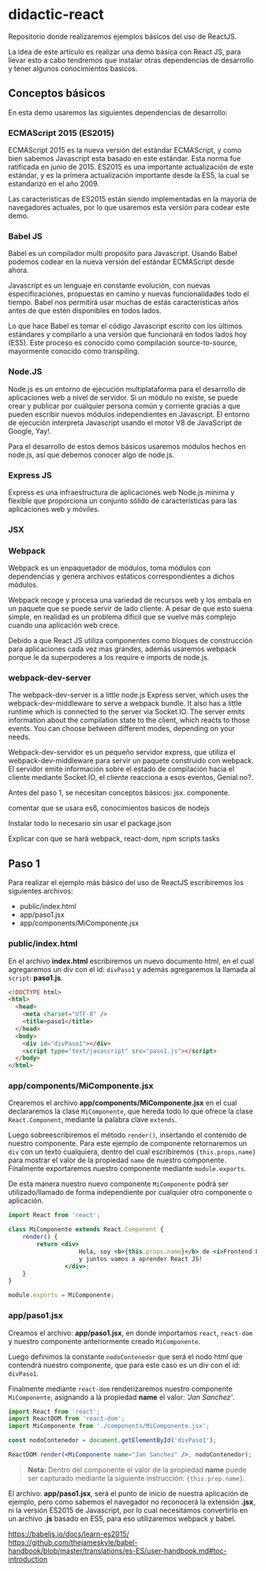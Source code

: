 # didactic-react

Repositorio donde realizaremos ejemplos básicos del uso de ReactJS.

La idea de este artículo es realizar una demo básica con React JS, para llevar esto a cabo tendremos que instalar otras dependencias de desarrollo y tener algunos conocimientos basicos.

## Conceptos básicos

En esta demo usaremos las siguientes dependencias de desarrollo:

### ECMAScript 2015 (ES2015)

ECMAScript 2015 es la nueva versión del estándar ECMAScript, y como bien sabemos Javascript esta basado en este estándar. Esta norma fue ratificada en junio de 2015. ES2015 es una importante actualización de este estándar, y es la primera actualización importante desde la ES5, la cual se estandarizó en el año 2009.

Las caracteristicas de ES2015 están siendo implementadas en la mayoría de navegadores actuales, por lo que usaremos esta versión para codear este demo.

### Babel JS

Babel es un compilador multi propósito para Javascript. Usando Babel podemos codear en la nueva versión del estándar ECMAScript desde ahora.

Javascript es un lenguaje en constante evolución, con nuevas especificaciones, propuestas en camino y nuevas funcionalidades todo el tiempo. Babel nos permitirá usar muchas de estás características años antes de que estén disponibles en todos lados.

Lo que hace Babel es tomar el código Javascript escrito con los últimos estándares y compilarlo a una versión que funcionará en todos lados hoy (ES5). Este proceso es conocido como compilación source-to-source, mayormente conocido como transpiling.

### Node.JS

Node.js es un entorno de ejecución multiplataforma para el desarrollo de aplicaciones web a nivel de servidor. Si un módulo no existe, se puede crear y publicar por cualquier persona común y corriente gracias a que pueden escribir nuevos módulos independientes en Javascript. El entorno de ejecución interpreta Javascript usando el motor V8 de JavaScript de Google, Yay!.

Para el desarrollo de estos demos básicos usaremos módulos hechos en node.js, así que debemos conocer algo de node.js.

### Express JS

Express es una infraestructura de aplicaciones web Node.js mínima y flexible que proporciona un conjunto sólido de características para las aplicaciones web y móviles.

### JSX



### Webpack

Webpack es un enpaquetador de módulos, toma módulos con dependencias y genera archivos estáticos correspondientes a dichos módulos.

Webpack recoge y procesa una variedad de recursos web y los embala en un paquete que se puede servir de lado cliente. A pesar de que esto suena simple, en realidad es un problema difícil que se vuelve más complejo cuando una aplicación web crece.

Debido a que React JS utiliza componentes como bloques de construcción para aplicaciones cada vez mas grandes, además usaremos webpack porque le da superpoderes a los require e imports de node.js.


### webpack-dev-server

The webpack-dev-server is a little node.js Express server, which uses the webpack-dev-middleware to serve a webpack bundle. It also has a little runtime which is connected to the server via Socket.IO. The server emits information about the compilation state to the client, which reacts to those events. You can choose between different modes, depending on your needs.

Webpack-dev-servidor es un pequeño servidor express, que utiliza el webpack-dev-middleware para servir un paquete construido con webpack. El servidor emite información sobre el estado de compilación hacia el cliente mediante Socket.IO, el cliente reacciona a esos eventos, Genial no?.


Antes del paso 1, se necesitan conceptos básicos:
jsx. componente.

comentar que se usara es6, conocimientos basicos de nodejs

Instalar todo lo necesario sin usar el package.json

Explicar con que se hará webpack, react-dom, npm scripts tasks

## Paso 1
Para realizar el ejemplo más básico del uso de ReactJS escribiremos los siguientes archivos:

- public/index.html
- app/paso1.jsx
- app/components/MiComponente.jsx

### public/index.html

En el archivo **index.html** escribiremos un nuevo documento html, en el cual agregaremos un div con el id:  `divPaso1` y además agregaremos la llamada al `script`: **paso1.js**.

```html
<!DOCTYPE html>
<html>
  <head>
    <meta charset="UTF-8" />
    <title>paso1</title>
  </head>
  <body>
    <div id="divPaso1"></div>
    <script type="text/javascript" src="paso1.js"></script>
  </body>
</html>
```

### app/components/MiComponente.jsx

Crearemos el archivo **app/components/MiComponente.jsx** en el cual declararemos la clase `MiComponente`, que hereda todo lo que ofrece la clase `React.Component`, mediante la palabra clave `extends`.

Luego sobreescribiremos el método `render()`, insertando el contenido de nuestro componente. Para este ejemplo de componente retornaremos un `div` con un texto cualquiera, dentro del cual escribiremos `{this.props.name}` para mostrar el valor de la propiedad `name` de nuestro componente. Finalmente exportaremos nuestro componente mediante `module.exports`.

De esta manera nuestro nuevo componente `MiComponente` podrá ser utilizado/llamado de forma independiente por cualquier otro componente o aplicación.

```jsx
import React from 'react';

class MiComponente extends React.Component {
    render() {
        return <div>
                    Hola, soy <b>{this.props.name}</b> de <i>Frontend Labs </i>
                    y juntos vamos a aprender React JS!
                </div>;
    }
}

module.exports = MiComponente;
```

### app/paso1.jsx

Creamos el archivo: **app/paso1.jsx**, en donde importamos `react`, `react-dom` y nuestro componente anteriormente creado `MiComponente`.

Luego definimos la constante `nodoContenedor` que será el nodo html que contendrá nuestro componente, que para este caso es un div con el id: `divPaso1`.

Finalmente mediante `react-dom` renderizaremos nuestro componente  `MiComponente`, asignando a la propiedad **name** el valor: *'Jan Sanchez'*.

```jsx
import React from 'react';
import ReactDOM from 'react-dom';
import MiComponente from './components/MiComponente.jsx';

const nodoContenedor = document.getElementById('divPaso1');

ReactDOM.render(<MiComponente name="Jan Sanchez" />, nodoContenedor);
```

> **Nota:**
Dentro del componente el valor de la propiedad **name** puede ser capturado mediante la siguiente instrucción: `{this.prop.name}`.

El archivo: **app/paso1.jsx**,  será el punto de inicio de nuestra aplicación de ejemplo, pero como sabemos el navegador no reconocerá la extensión **.jsx**, ni la versión ES2015 de Javascript, por lo cual necesitamos convertirlo en un archivo **.js** basado en ES5, para eso utilizaremos webpack y babel.



https://babeljs.io/docs/learn-es2015/
https://github.com/thejameskyle/babel-handbook/blob/master/translations/es-ES/user-handbook.md#toc-introduction
